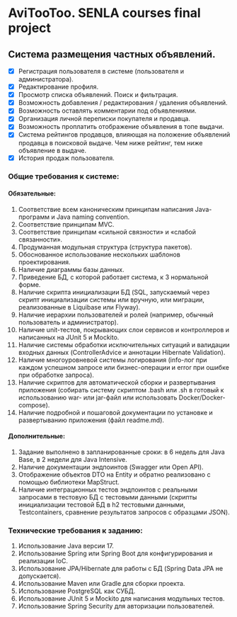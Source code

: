 # AviTooToo. SENLA courses final project

## Система размещения частных объявлений.

- [x] Регистрация пользователя в системе (пользователя и администратора).
- [x] Редактирование профиля.
- [x] Просмотр списка объявлений. Поиск и фильтрация.
- [x] Возможность добавления / редактирования / удаления объявлений.
- [x] Возможность оставлять комментарии под объявлениями.
- [x] Организация личной переписки покупателя и продавца.
- [x] Возможность проплатить отображение объявления в топе выдачи.
- [x] Система рейтингов продавцов, влияющая на положение объявлений продавца в поисковой выдаче.
  Чем ниже рейтинг, тем ниже объявление в выдаче.
- [x] История продаж пользователя.

### Общие требования к системе:

#### Обязательные:

1. Соответствие всем каноническим принципам написания Java-программ и Java naming convention.
2. Соответствие принципам MVC.
3. Соответствие принципам «сильной связности» и «слабой связанности».
4. Продуманная модульная структура (структура пакетов).
5. Обоснованное использование нескольких шаблонов проектирования.
6. Наличие диаграммы базы данных.
7. Приведение БД, с которой работает система, к 3 нормальной форме.
8. Наличие скрипта инициализации БД (SQL, запускаемый через скрипт инициализации системы или вручную, или миграции,
   реализованные в Liquibase или Flyway).
9. Наличие иерархии пользователей и ролей (например, обычный пользователь и администратор).
10. Наличие unit-тестов, покрывающих слои сервисов и контроллеров и написанных на JUnit 5 и Mockito.
11. Наличие системы обработки исключительных ситуаций и валидации входных данных (ControllerAdvice и аннотации Hibernate
    Validation).
12. Наличие многоуровневой системы логирования (info-лог при каждом успешном запросе или бизнес-операции и error при
    ошибке при обработке запроса).
13. Наличие скриптов для автоматической сборки и развертывания приложения (собирать систему скриптом .bash или .sh в
    готовый к использованию war- или jar-файл или использовать Docker/Docker-compose).
14. Наличие подробной и пошаговой документации по установке и развертыванию приложения (файл readme.md).

#### Дополнительные:

1. Задание выполнено в запланированные сроки: в 6 недель для Java Base, в 2 недели для Java Intensive.
2. Наличие документации эндпоинтов (Swagger или Open API).
3. Отображение объектов DTO на Entity и обратно реализовано с помощью библиотеки MapStruct.
4. Наличие интеграционных тестов эндпоинтов с реальными запросами в тестовую БД с тестовыми данными (скрипты
   инициализации тестовой БД в h2 тестовыми данными, Testcontainers, сравнение результатов запросов с образцами JSON).

### Технические требования к заданию:

1. Использование Java версии 17.
2. Использование Spring или Spring Boot для конфигурирования и реализации IoC.
3. Использование JPA/Hibernate для работы с БД (Spring Data JPA не допускается).
4. Использование Maven или Gradle для сборки проекта.
5. Использование PostgreSQL как СУБД.
6. Использование JUnit 5 и Mockito для написания модульных тестов.
7. Использование Spring Security для авторизации пользователей.
